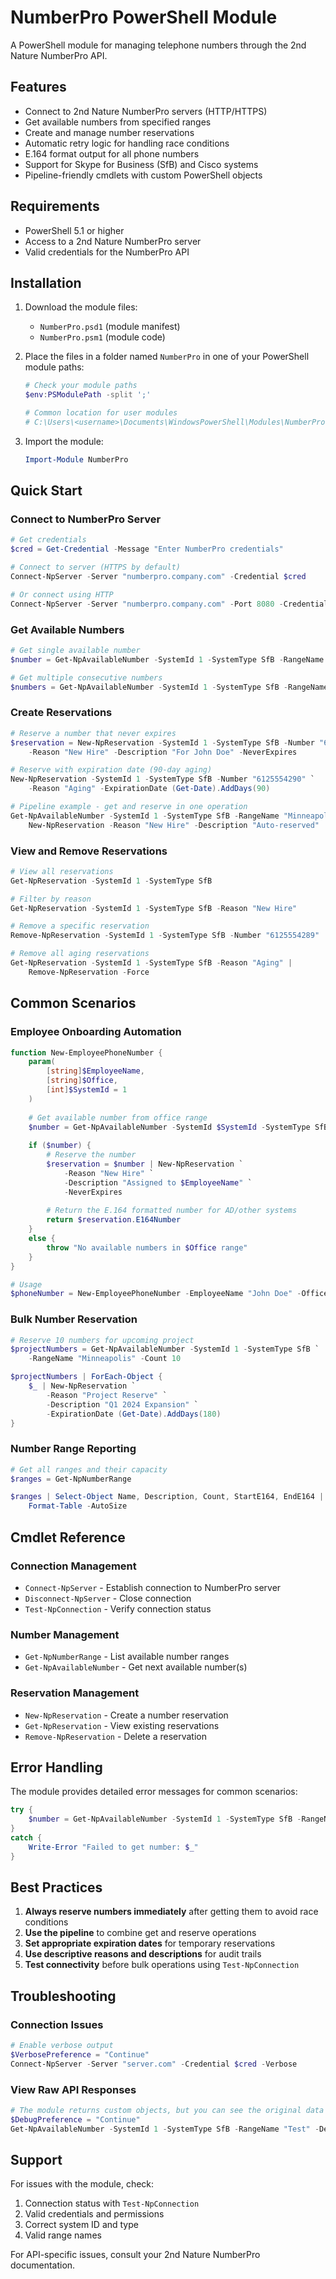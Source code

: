# NumberPro PowerShell Module

A PowerShell module for managing telephone numbers through the 2nd Nature NumberPro API.

## Features

- Connect to 2nd Nature NumberPro servers (HTTP/HTTPS)
- Get available numbers from specified ranges
- Create and manage number reservations
- Automatic retry logic for handling race conditions
- E.164 format output for all phone numbers
- Support for Skype for Business (SfB) and Cisco systems
- Pipeline-friendly cmdlets with custom PowerShell objects

## Requirements

- PowerShell 5.1 or higher
- Access to a 2nd Nature NumberPro server
- Valid credentials for the NumberPro API

## Installation

1. Download the module files:
   - `NumberPro.psd1` (module manifest)
   - `NumberPro.psm1` (module code)

2. Place the files in a folder named `NumberPro` in one of your PowerShell module paths:
   ```powershell
   # Check your module paths
   $env:PSModulePath -split ';'
   
   # Common location for user modules
   # C:\Users\<username>\Documents\WindowsPowerShell\Modules\NumberPro\
   ```

3. Import the module:
   ```powershell
   Import-Module NumberPro
   ```

## Quick Start

### Connect to NumberPro Server

```powershell
# Get credentials
$cred = Get-Credential -Message "Enter NumberPro credentials"

# Connect to server (HTTPS by default)
Connect-NpServer -Server "numberpro.company.com" -Credential $cred

# Or connect using HTTP
Connect-NpServer -Server "numberpro.company.com" -Port 8080 -Credential $cred -UseHttp
```

### Get Available Numbers

```powershell
# Get single available number
$number = Get-NpAvailableNumber -SystemId 1 -SystemType SfB -RangeName "Minneapolis"

# Get multiple consecutive numbers
$numbers = Get-NpAvailableNumber -SystemId 1 -SystemType SfB -RangeName "Duluth" -Count 5 -Consecutive
```

### Create Reservations

```powershell
# Reserve a number that never expires
$reservation = New-NpReservation -SystemId 1 -SystemType SfB -Number "6125554289" `
    -Reason "New Hire" -Description "For John Doe" -NeverExpires

# Reserve with expiration date (90-day aging)
New-NpReservation -SystemId 1 -SystemType SfB -Number "6125554290" `
    -Reason "Aging" -ExpirationDate (Get-Date).AddDays(90)

# Pipeline example - get and reserve in one operation
Get-NpAvailableNumber -SystemId 1 -SystemType SfB -RangeName "Minneapolis" |
    New-NpReservation -Reason "New Hire" -Description "Auto-reserved"
```

### View and Remove Reservations

```powershell
# View all reservations
Get-NpReservation -SystemId 1 -SystemType SfB

# Filter by reason
Get-NpReservation -SystemId 1 -SystemType SfB -Reason "New Hire"

# Remove a specific reservation
Remove-NpReservation -SystemId 1 -SystemType SfB -Number "6125554289"

# Remove all aging reservations
Get-NpReservation -SystemId 1 -SystemType SfB -Reason "Aging" |
    Remove-NpReservation -Force
```

## Common Scenarios

### Employee Onboarding Automation

```powershell
function New-EmployeePhoneNumber {
    param(
        [string]$EmployeeName,
        [string]$Office,
        [int]$SystemId = 1
    )
    
    # Get available number from office range
    $number = Get-NpAvailableNumber -SystemId $SystemId -SystemType SfB -RangeName $Office
    
    if ($number) {
        # Reserve the number
        $reservation = $number | New-NpReservation `
            -Reason "New Hire" `
            -Description "Assigned to $EmployeeName" `
            -NeverExpires
        
        # Return the E.164 formatted number for AD/other systems
        return $reservation.E164Number
    }
    else {
        throw "No available numbers in $Office range"
    }
}

# Usage
$phoneNumber = New-EmployeePhoneNumber -EmployeeName "John Doe" -Office "Minneapolis"
```

### Bulk Number Reservation

```powershell
# Reserve 10 numbers for upcoming project
$projectNumbers = Get-NpAvailableNumber -SystemId 1 -SystemType SfB `
    -RangeName "Minneapolis" -Count 10

$projectNumbers | ForEach-Object {
    $_ | New-NpReservation `
        -Reason "Project Reserve" `
        -Description "Q1 2024 Expansion" `
        -ExpirationDate (Get-Date).AddDays(180)
}
```

### Number Range Reporting

```powershell
# Get all ranges and their capacity
$ranges = Get-NpNumberRange

$ranges | Select-Object Name, Description, Count, StartE164, EndE164 |
    Format-Table -AutoSize
```

## Cmdlet Reference

### Connection Management
- `Connect-NpServer` - Establish connection to NumberPro server
- `Disconnect-NpServer` - Close connection
- `Test-NpConnection` - Verify connection status

### Number Management
- `Get-NpNumberRange` - List available number ranges
- `Get-NpAvailableNumber` - Get next available number(s)

### Reservation Management
- `New-NpReservation` - Create a number reservation
- `Get-NpReservation` - View existing reservations
- `Remove-NpReservation` - Delete a reservation

## Error Handling

The module provides detailed error messages for common scenarios:

```powershell
try {
    $number = Get-NpAvailableNumber -SystemId 1 -SystemType SfB -RangeName "InvalidRange"
}
catch {
    Write-Error "Failed to get number: $_"
}
```

## Best Practices

1. **Always reserve numbers immediately** after getting them to avoid race conditions
2. **Use the pipeline** to combine get and reserve operations
3. **Set appropriate expiration dates** for temporary reservations
4. **Use descriptive reasons and descriptions** for audit trails
5. **Test connectivity** before bulk operations using `Test-NpConnection`

## Troubleshooting

### Connection Issues
```powershell
# Enable verbose output
$VerbosePreference = "Continue"
Connect-NpServer -Server "server.com" -Credential $cred -Verbose
```

### View Raw API Responses
```powershell
# The module returns custom objects, but you can see the original data
$DebugPreference = "Continue"
Get-NpAvailableNumber -SystemId 1 -SystemType SfB -RangeName "Test" -Debug
```

## Support

For issues with the module, check:
1. Connection status with `Test-NpConnection`
2. Valid credentials and permissions
3. Correct system ID and type
4. Valid range names

For API-specific issues, consult your 2nd Nature NumberPro documentation.